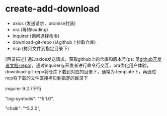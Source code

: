# create-add-download

* axios (发送请求，promise封装)
* ora (等待loading)
* inquirer (询问选择命令)
* download-git-repo (从github上拉取仓库)
* ncp (拷贝文件到指定目录下)

[目录描述] 通过axios发送请求，获取github上的仓库和版本号(ps: 见[github开发者文档-repo](https://developer.github.com/v3/repos))，通过inquirer与开发者进行命令行交互，ora优化用户体验，download-git-repo将仓库下载到对应的目录下，通常为.template下，再通过ncp将下载的文件直接拷贝到指定的目录下

inquirer 9.2.7不行

"log-symbols": "^5.1.0",

"chalk": "^5.2.0",
